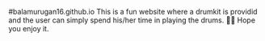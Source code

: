 #balamurugan16.github.io
This is a fun website where a drumkit is providid and the user can simply spend his/her time in playing the drums.
🤣😂
Hope you enjoy it.